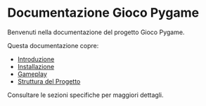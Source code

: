 # Documentazione Gioco Pygame

Benvenuti nella documentazione del progetto Gioco Pygame.

Questa documentazione copre:
- [Introduzione](introduzione.md)
- [Installazione](installation.md)
- [Gameplay](gameplay.md)
- [Struttura del Progetto](project_structure.md)

Consultare le sezioni specifiche per maggiori dettagli.